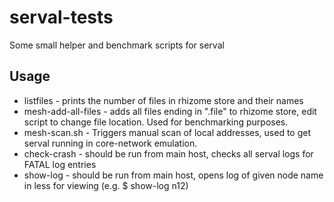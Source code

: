 # serval-tests
Some small helper and benchmark scripts for serval

## Usage

* listfiles - prints the number of files in rhizome store and their names
* mesh-add-all-files - adds all files ending in ".file" to rhizome store, edit script to change file location. Used for benchmarking purposes.
* mesh-scan.sh - Triggers manual scan of local addresses, used to get serval running in core-network emulation.
* check-crash - should be run from main host, checks all serval logs for FATAL log entries
* show-log - should be run from main host, opens log of given node name in less for viewing (e.g. $ show-log n12)

